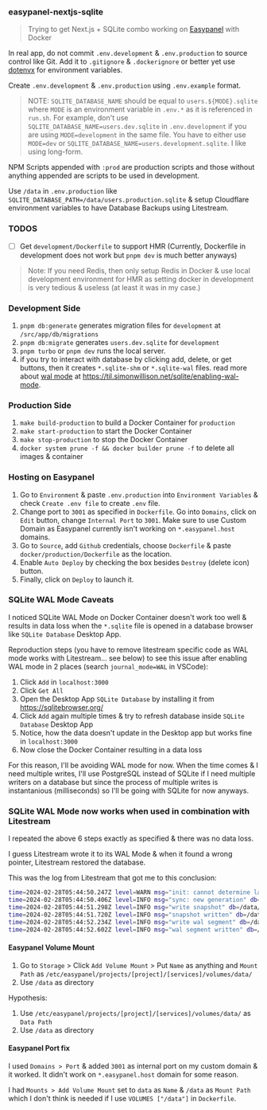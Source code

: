 ### easypanel-nextjs-sqlite

> Trying to get Next.js + SQLite combo working on [Easypanel](https://easypanel.io) with Docker

In real app, do not commit `.env.development` & `.env.production` to source control like Git. Add it to `.gitignore` & `.dockerignore` or better yet use [dotenvx](https://dotenvx.com) for environment variables.

Create `.env.development` & `.env.production` using `.env.example` format.

> NOTE: `SQLITE_DATABASE_NAME` should be equal to `users.${MODE}.sqlite` where `MODE` is an environment variable in `.env.*` as it is referenced in `run.sh`. For example, don't use `SQLITE_DATABASE_NAME=users.dev.sqlite` in `.env.development` if you are using `MODE=development` in the same file. You have to either use `MODE=dev` or `SQLITE_DATABASE_NAME=users.development.sqlite`. I like using long-form.

NPM Scripts appended with `:prod` are production scripts and those without anything appended are scripts to be used in development.

Use `/data` in `.env.production` like `SQLITE_DATABASE_PATH=/data/users.production.sqlite` & setup Cloudflare environment variables to have Database Backups using Litestream.

### TODOS

- [ ] Get `development/Dockerfile` to support HMR (Currently, Dockerfile in development does not work but `pnpm dev` is much better anyways)

> Note: If you need Redis, then only setup Redis in Docker & use local development environment for HMR as setting docker in development is very tedious & useless (at least it was in my case.)

### Development Side

1. `pnpm db:generate` generates migration files for `development` at `/src/app/db/migrations`
2. `pnpm db:migrate` generates `users.dev.sqlite` for `development`
3. `pnpm turbo` or `pnpm dev` runs the local server.
4. if you try to interact with database by clicking add, delete, or get buttons, then it creates `*.sqlite-shm` or `*.sqlite-wal` files. read more about [wal mode](https://www.sqlite.org/wal.html) at https://til.simonwillison.net/sqlite/enabling-wal-mode.

### Production Side

1. `make build-production` to build a Docker Container for `production`
2. `make start-production` to start the Docker Container
3. `make stop-production` to stop the Docker Container
4. `docker system prune -f && docker builder prune -f` to delete all images & container

### Hosting on Easypanel

1. Go to `Environment` & paste `.env.production` into `Environment Variables` & check `Create .env file` to create `.env` file.
2. Change port to `3001` as specified in `Dockerfile`. Go into `Domains`, click on `Edit` button, change `Internal Port` to `3001`. Make sure to use Custom Domain as Easypanel currently isn't working on `*.easypanel.host` domains.
3. Go to `Source`, add `Github` credentials, choose `Dockerfile` & paste `docker/production/Dockerfile` as the location.
4. Enable `Auto Deploy` by checking the box besides `Destroy` (delete icon) button.
5. Finally, click on `Deploy` to launch it.

### SQLite WAL Mode Caveats

I noticed SQLite WAL Mode on Docker Container doesn't work too well & results in data loss when the `*.sqlite` file is opened in a database browser like `SQLite Database` Desktop App.

Reproduction steps (you have to remove litestream specific code as WAL mode works with Litestream... see below) to see this issue after enabling WAL mode in 2 places (search `journal_mode=WAL` in VSCode):

1. Click `Add` in `localhost:3000`
2. Click `Get All`
3. Open the Desktop App `SQLite Database` by installing it from https://sqlitebrowser.org/
4. Click `Add` again multiple times & try to refresh database inside `SQLite Database` Desktop App
5. Notice, how the data doesn't update in the Desktop app but works fine in `localhost:3000`
6. Now close the Docker Container resulting in a data loss

For this reason, I'll be avoiding WAL mode for now. When the time comes & I need multiple writes, I'll use PostgreSQL instead of SQLite if I need multiple writers on a database but since the process of multiple writes is instantanious (milliseconds) so I'll be going with SQLite for now anyways.

### SQLite WAL Mode now works when used in combination with Litestream

I repeated the above 6 steps exactly as specified & there was no data loss.

I guess Litestream wrote it to its WAL Mode & when it found a wrong pointer, Litestream restored the database.

This was the log from Litestream that got me to this conclusion:

```bash
time=2024-02-28T05:44:50.247Z level=WARN msg="init: cannot determine last wal position, clearing generation" db=/data/users.prod.sqlite error="primary wal header: EOF"
time=2024-02-28T05:44:50.406Z level=INFO msg="sync: new generation" db=/data/users.prod.sqlite generation=ab8dd20a19bb28f7 reason="no generation exists"
time=2024-02-28T05:44:51.298Z level=INFO msg="write snapshot" db=/data/users.prod.sqlite replica=s3 position=ab8dd20a19bb28f7/00000000:4152
time=2024-02-28T05:44:51.720Z level=INFO msg="snapshot written" db=/data/users.prod.sqlite replica=s3 position=ab8dd20a19bb28f7/00000000:4152 elapsed=422.755427ms sz=1512
time=2024-02-28T05:44:52.234Z level=INFO msg="write wal segment" db=/data/users.prod.sqlite replica=s3 position=ab8dd20a19bb28f7/00000000:0
time=2024-02-28T05:44:52.602Z level=INFO msg="wal segment written" db=/data/users.prod.sqlite replica=s3 position=ab8dd20a19bb28f7/00000000:0 elapsed=367.834931ms sz=4152
```

#### Easypanel Volume Mount

1. Go to `Storage` > Click `Add Volume Mount` > Put `Name` as anything and `Mount Path` as `/etc/easypanel/projects/[project]/[services]/volumes/data/`
2. Use `/data` as directory

Hypothesis:

1. Use `/etc/easypanel/projects/[project]/[services]/volumes/data/` as `Data Path`
2. Use `/data` as directory

#### Easypanel Port fix

I used `Domains > Port` & added `3001` as internal port on my custom domain & it worked. It didn't work on `*.easypanel.host` domain for some reason.

I had `Mounts > Add Volume Mount` set to `data` as `Name` & `/data` as `Mount Path` which I don't think is needed if I use `VOLUMES ["/data"]` in `Dockerfile`.
